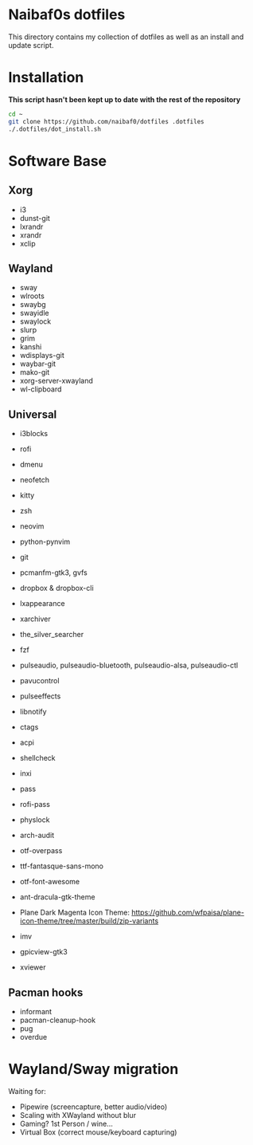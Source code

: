 Naibaf0s dotfiles
=================

This directory contains my collection of dotfiles as well as an install and
update script.

Installation 
============
**This script hasn't been kept up to date with the rest of the repository**

```bash
cd ~
git clone https://github.com/naibaf0/dotfiles .dotfiles
./.dotfiles/dot_install.sh
```

Software Base
=============

Xorg
----
* i3
* dunst-git
* lxrandr
* xrandr
* xclip

Wayland
-------
* sway
* wlroots
* swaybg
* swayidle
* swaylock
* slurp
* grim
* kanshi
* wdisplays-git
* waybar-git
* mako-git
* xorg-server-xwayland
* wl-clipboard


Universal
---------
* i3blocks
* rofi
* dmenu
* neofetch
* kitty
* zsh
* neovim
* python-pynvim
* git
* pcmanfm-gtk3, gvfs
* dropbox & dropbox-cli
* lxappearance
* xarchiver
* the_silver_searcher
* fzf
* pulseaudio, pulseaudio-bluetooth, pulseaudio-alsa, pulseaudio-ctl
* pavucontrol
* pulseeffects
* libnotify
* ctags
* acpi
* shellcheck
* inxi
* pass
* rofi-pass
* physlock
* arch-audit


* otf-overpass
* ttf-fantasque-sans-mono
* otf-font-awesome

* ant-dracula-gtk-theme

* Plane Dark Magenta Icon Theme: https://github.com/wfpaisa/plane-icon-theme/tree/master/build/zip-variants

* imv
* gpicview-gtk3
* xviewer

Pacman hooks
------------
* informant
* pacman-cleanup-hook
* pug
* overdue 

Wayland/Sway migration
======================

Waiting for:
* Pipewire (screencapture, better audio/video)
* Scaling with XWayland without blur
* Gaming? 1st Person / wine...
* Virtual Box (correct mouse/keyboard capturing)


